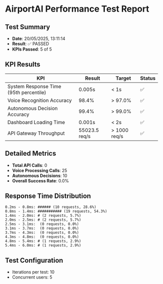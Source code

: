 # AirportAI Performance Test Report

## Test Summary

- **Date**: 20/05/2025, 13:11:14
- **Result**: ✅ PASSED
- **KPIs Passed**: 5 of 5

## KPI Results

| KPI | Result | Target | Status |
|-----|--------|--------|--------|
| System Response Time (95th percentile) | 0.005s | < 1s | ✅ |
| Voice Recognition Accuracy | 98.4% | > 97.0% | ✅ |
| Autonomous Decision Accuracy | 99.4% | > 99.0% | ✅ |
| Dashboard Loading Time | 0.001s | < 2s | ✅ |
| API Gateway Throughput | 55023.5 req/s | > 1000 req/s | ✅ |

## Detailed Metrics

- **Total API Calls**: 0
- **Voice Processing Calls**: 25
- **Autonomous Decisions**: 10
- **Overall Success Rate**: 0.0%

## Response Time Distribution

```
0.2ms - 0.8ms: ###### (10 requests, 28.6%)
0.8ms - 1.4ms: ########### (19 requests, 54.3%)
1.4ms - 2.0ms: # (2 requests, 5.7%)
2.0ms - 2.5ms: # (2 requests, 5.7%)
2.5ms - 3.1ms:  (0 requests, 0.0%)
3.1ms - 3.7ms:  (0 requests, 0.0%)
3.7ms - 4.3ms:  (0 requests, 0.0%)
4.3ms - 4.8ms:  (0 requests, 0.0%)
4.8ms - 5.4ms: # (1 requests, 2.9%)
5.4ms - 6.0ms: # (1 requests, 2.9%)
```

## Test Configuration

- Iterations per test: 10
- Concurrent users: 5

